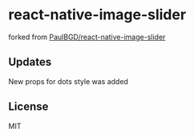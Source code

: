 # react-native-image-slider

forked from [PaulBGD/react-native-image-slider](https://github.com/PaulBGD/react-native-image-slider)

## Updates

New props for dots style was added

## License

MIT
